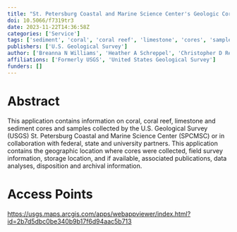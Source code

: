 ```yaml
---
title: "St. Petersburg Coastal and Marine Science Center's Geologic Core and Sample Database"
doi: 10.5066/f7319tr3
date: 2023-11-22T14:36:58Z
categories: ['Service']
tags: ['sediment', 'coral', 'coral reef', 'limestone', 'cores', 'samples']
publishers: ['U.S. Geological Survey']
author: ['Breanna N Williams', 'Heather A Schreppel', 'Christopher D Reich', 'Kathryn Smith', 'Ginger Tiling-Range', 'Chelsea A Stalk', 'Steven H Douglas', 'Shawn V Dadisman', 'James G Flocks', 'Lauren T Toth', 'Anastasios Stathakopoulos']
affiliations: ['Formerly USGS', 'United States Geological Survey']
funders: []
---
```


# Abstract
This application contains information on coral, coral reef, limestone and sediment cores and samples collected by the U.S. Geological Survey (USGS) St. Petersburg Coastal and Marine Science Center (SPCMSC) or in collaboration with federal, state and university partners. This application contains the geographic location where cores were collected, field survey information, storage location, and if available, associated publications, data analyses, disposition and archival information.

# Access Points
https://usgs.maps.arcgis.com/apps/webappviewer/index.html?id=2b7d5dbc0be340b9b17f6d94aac5b713